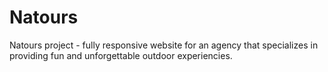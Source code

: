 # Natours
Natours project - fully responsive website for an agency that specializes in providing fun and unforgettable outdoor experiencies.
